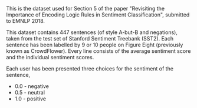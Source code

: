 This is the dataset used for Section 5 of the paper "Revisiting the Importance of Encoding Logic Rules in Sentiment Classification", submitted to EMNLP 2018.

This dataset contains 447 sentences (of style A-but-B and negations), taken from the test set of Stanford Sentiment Treebank (SST2). Each sentence has been labelled by 9 or 10 people on Figure Eight (previously known as CrowdFlower). Every line consists of the average sentiment score and the individual sentiment scores.

Each user has been presented three choices for the sentiment of the sentence,

* 0.0 - negative  
* 0.5 - neutral  
* 1.0 - positive
